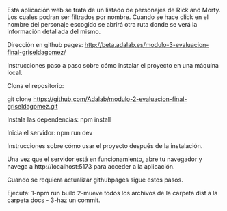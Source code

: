 Esta aplicación web se trata de un listado de personajes de Rick and Morty. Los cuales podran ser filtrados por nombre. Cuando se hace click en el nombre del personaje escogido se abrirá otra ruta donde se verá la información detallada del mismo.

Dirección en github pages: http://beta.adalab.es/modulo-3-evaluacion-final-griseldagomez/

Instrucciones paso a paso sobre cómo instalar el proyecto en una máquina local.

Clona el repositorio:

git clone https://github.com/Adalab/modulo-2-evaluacion-final-griseldagomez.git

Instala las dependencias:
npm install

Inicia el servidor:
npm run dev

Instrucciones sobre cómo usar el proyecto después de la instalación.

Una vez que el servidor está en funcionamiento, abre tu navegador y navega a http://localhost:5173 para acceder a la aplicación.

Cuando se requiera actualizar githubpages sigue estos pasos.

Ejecuta:
1-npm run build 
2-mueve todos los archivos de la carpeta dist a la carpeta docs - 
3-haz un commit.
